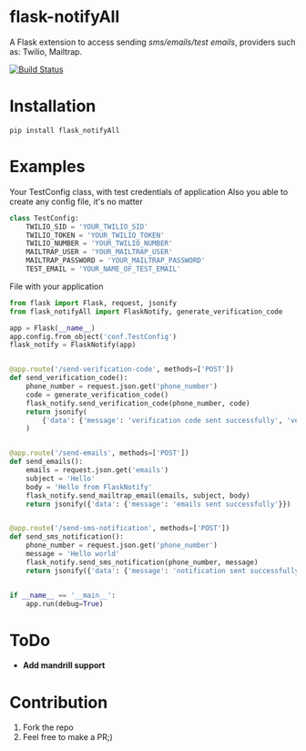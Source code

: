 # flask-notifyAll

A Flask extension to access sending *sms/emails/test emails*, providers such as: Twilio, Mailtrap.

[![Build Status](https://travis-ci.org/MichaelYusko/flask-notifyAll.svg?branch=master)](https://travis-ci.org/MichaelYusko/flask-notifyAll)

Installation
=================================
```
pip install flask_notifyAll
```

Examples
========
Your TestConfig class, with test credentials of application
Also you able to create any config file, it's no matter
```python
class TestConfig:
    TWILIO_SID = 'YOUR_TWILIO_SID'
    TWILIO_TOKEN = 'YOUR_TWILIO_TOKEN'
    TWILIO_NUMBER = 'YOUR_TWILIO_NUMBER'
    MAILTRAP_USER = 'YOUR_MAILTRAP_USER'
    MAILTRAP_PASSWORD = 'YOUR_MAILTRAP_PASSWORD'
    TEST_EMAIL = 'YOUR_NAME_OF_TEST_EMAIL'
```

File with your application
```python
from flask import Flask, request, jsonify
from flask_notifyAll import FlaskNotify, generate_verification_code

app = Flask(__name__)
app.config.from_object('conf.TestConfig')
flask_notify = FlaskNotify(app)


@app.route('/send-verification-code', methods=['POST'])
def send_verification_code():
    phone_number = request.json.get('phone_number')
    code = generate_verification_code()
    flask_notify.send_verification_code(phone_number, code)
    return jsonify(
        {'data': {'message': 'verification code sent successfully', 'verification_code': code}}
    )


@app.route('/send-emails', methods=['POST'])
def send_emails():
    emails = request.json.get('emails')
    subject = 'Hello'
    body = 'Hello from FlaskNotify'
    flask_notify.send_mailtrap_email(emails, subject, body)
    return jsonify({'data': {'message': 'emails sent successfully'}})


@app.route('/send-sms-notification', methods=['POST'])
def send_sms_notification():
    phone_number = request.json.get('phone_number')
    message = 'Hello world'
    flask_notify.send_sms_notification(phone_number, message)
    return jsonify({'data': {'message': 'notification sent successfully'}})


if __name__ == '__main__':
    app.run(debug=True)


```
ToDo
====
* **Add mandrill support**

Contribution
=================================
1. Fork the repo
2. Feel free to make a PR;)
